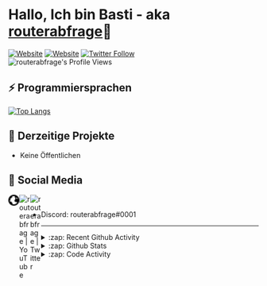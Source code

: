 # Hallo, Ich bin Basti - aka [routerabfrage][Website]👋
[![Website](https://img.shields.io/website?label=routerabfrage.net&style=for-the-badge&url=https%3A%2F%2Frouterabfrage.net)](https://routerabfrage.net)
[![Website](https://img.shields.io/website?label=git.routerabfrage.net&style=for-the-badge&url=https%3A%2F%2Fgit.routerabfrage.net)](https://git.routerabfrage.net)
[![Twitter Follow](https://img.shields.io/twitter/follow/bastianleicht?color=1DA1F2&logo=twitter&style=for-the-badge)](https://twitter.com/intent/follow?original_referer=https%3A%2F%2Fgithub.com%2Frouterabfrage&screen_name=bastianleicht)
<br/>
![routerabfrage's Profile Views](https://komarev.com/ghpvc/?username=routerabfrage&style=flat-square)

## ⚡ Programmiersprachen
[![Top Langs](https://github-readme-stats.vercel.app/api/top-langs/?username=routerabfrage&theme=dark)](https://github.com/anuraghazra/github-readme-stats)

## 📑 Derzeitige Projekte
- Keine Öffentlichen

## 🤖 Social Media
[<img align="left" alt="routerabfrage.net" width="22px" src="https://raw.githubusercontent.com/iconic/open-iconic/master/svg/globe.svg" />][Website]
[<img align="left" alt="routerabfrage | YouTube" width="22px" src="https://cdn.jsdelivr.net/npm/simple-icons@v3/icons/youtube.svg" />][YouTube]
[<img align="left" alt="routerabfrage | Twitter" width="22px" src="https://cdn.jsdelivr.net/npm/simple-icons@v3/icons/twitter.svg" />][Twitter]
<br/>
- Discord: routerabfrage#0001
---
<details>
  <summary>:zap: Recent Github Activity</summary>
<!--START_SECTION:activity-->
1. ❗️ Closed issue [#8](https://github.com/TcNobo/TcNo-Acc-Switcher/issues/8) in [TcNobo/TcNo-Acc-Switcher](https://github.com/TcNobo/TcNo-Acc-Switcher)
2. ❗️ Opened issue [#8](https://github.com/TcNobo/TcNo-Acc-Switcher/issues/8) in [TcNobo/TcNo-Acc-Switcher](https://github.com/TcNobo/TcNo-Acc-Switcher)
<!--END_SECTION:activity-->
</details>

<details>
  <summary>:zap: Github Stats</summary>

  <img align="left" alt="routerabfrage's GitHub Stats" src="https://github-readme-stats.routerabfrage.vercel.app/api?username=routerabfrage&show_icons=true&theme=dark" />
</details>

<details>
  <summary>:zap: Code Activity</summary>
  <img src="https://wakatime.com/share/@90818ae0-9ba0-4e2a-8ed8-98c30e947c50/a1ac7e83-bba7-4109-8f37-037c37bb63eb.svg" height="400" />
</details>


[Website]: https://routerabfrage.net/
[Twitter]: https://twitter.com/bastianleicht
[YouTube]: https://www.youtube.com/channel/UC4VaxYHtASz2fAS2BDrBydg
